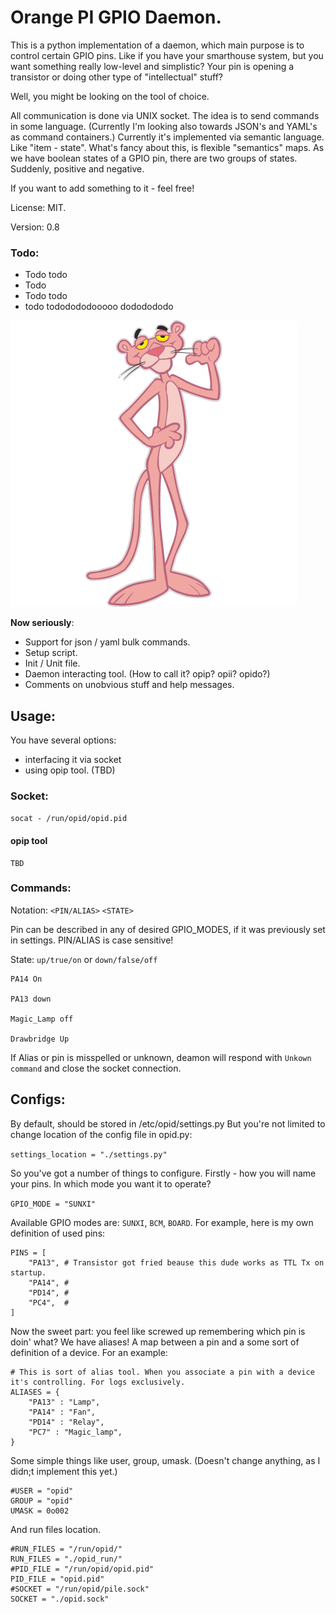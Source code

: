 # Orange PI GPIO Daemon. 

This is a python implementation of a daemon, which main purpose is 
to control certain GPIO pins. 
Like if you have your smarthouse system, but you want 
something really low-level and simplistic? Your pin is opening a 
transistor or doing other type of "intellectual" stuff? 

Well, you might be looking on the tool of choice. 

All communication is done via UNIX socket. The idea is to send commands
in some language. (Currently I'm looking also towards JSON's and YAML's 
as command containers.) Currently it's implemented via 
semantic language. Like "item - state". 
What's fancy about this, is flexible "semantics" maps. As we 
have boolean states of a GPIO pin, there are two groups of states. 
Suddenly, positive and negative. 



If you want to add something to it - feel free! 

License: MIT. 

Version: 0.8

### Todo: 
 * Todo todo
 * Todo 
 * Todo todo
 * todo tododododooooo dododododo
 
 ![Pink Panther ](./pink-panther.png)

 **Now seriously**: 
 * Support for json / yaml bulk commands. 
 * Setup script. 
 * Init / Unit file. 
 * Daemon interacting tool. (How to call it? opip? opii? opido?)
 * Comments on unobvious stuff and help messages. 
 
## Usage: 

You have several options: 
* interfacing it via socket
* using opip tool. (TBD)

### Socket: 

`socat - /run/opid/opid.pid`

#### opip tool

```
TBD
```

### Commands:


Notation: `<PIN/ALIAS>` `<STATE>`

Pin can be described in any of desired GPIO_MODES, 
if it was previously set in settings.
PIN/ALIAS is case sensitive!

State: `up/true/on` or `down/false/off`

```
PA14 On

PA13 down

Magic_Lamp off

Drawbridge Up
```
If Alias or pin is misspelled or unknown, deamon will respond with `Unkown command`
and close the socket connection. 
## Configs: 
By default, should be stored in /etc/opid/settings.py
But you're not limited to change location of the config file 
in opid.py:

`settings_location = "./settings.py"`

So you've got a number of things to configure. 
Firstly - how you will name your pins. 
In which mode you want it to operate? 

```GPIO_MODE = "SUNXI"```

Available GPIO modes are: `SUNXI`, `BCM`, `BOARD`.
For example, here is my own definition of used pins:
 
```
PINS = [
    "PA13", # Transistor got fried beause this dude works as TTL Tx on startup.
    "PA14", #
    "PD14", #
    "PC4",  #
]
```

Now the sweet part: you feel like screwed up remembering 
which pin is doin' what? We have aliases! A map between a pin and a 
some sort of definition of a device. For an example:   

```
# This is sort of alias tool. When you associate a pin with a device it's controlling. For logs exclusively.
ALIASES = {
    "PA13" : "Lamp",
    "PA14" : "Fan",
    "PD14" : "Relay",
    "PC7" : "Magic_lamp",
}
```
Some simple things like user, group, umask. (Doesn't change anything, 
as I didn;t implement this yet.)
```
#USER = "opid"
GROUP = "opid"
UMASK = 0o002

```

And run files location. 
```
#RUN_FILES = "/run/opid/"
RUN_FILES = "./opid_run/"
#PID_FILE = "/run/opid/opid.pid"
PID_FILE = "opid.pid"
#SOCKET = "/run/opid/pile.sock"
SOCKET = "./opid.sock"
```
